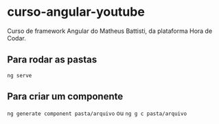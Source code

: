 # curso-angular-youtube
Curso de framework Angular do Matheus Battisti, da plataforma Hora de Codar.

## Para rodar as pastas

`ng serve`

## Para criar um componente

`ng generate component pasta/arquivo`
ou
`ng g c pasta/arquivo`